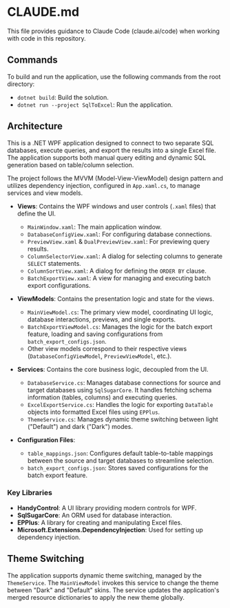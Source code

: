 # CLAUDE.md

This file provides guidance to Claude Code (claude.ai/code) when working with code in this repository.

## Commands

To build and run the application, use the following commands from the root directory:

- `dotnet build`: Build the solution.
- `dotnet run --project SqlToExcel`: Run the application.

## Architecture

This is a .NET WPF application designed to connect to two separate SQL databases, execute queries, and export the results into a single Excel file. The application supports both manual query editing and dynamic SQL generation based on table/column selection.

The project follows the MVVM (Model-View-ViewModel) design pattern and utilizes dependency injection, configured in `App.xaml.cs`, to manage services and view models.

- **Views**: Contains the WPF windows and user controls (`.xaml` files) that define the UI.
  - `MainWindow.xaml`: The main application window.
  - `DatabaseConfigView.xaml`: For configuring database connections.
  - `PreviewView.xaml` & `DualPreviewView.xaml`: For previewing query results.
  - `ColumnSelectorView.xaml`: A dialog for selecting columns to generate `SELECT` statements.
  - `ColumnSortView.xaml`: A dialog for defining the `ORDER BY` clause.
  - `BatchExportView.xaml`: A view for managing and executing batch export configurations.

- **ViewModels**: Contains the presentation logic and state for the views.
  - `MainViewModel.cs`: The primary view model, coordinating UI logic, database interactions, previews, and single exports.
  - `BatchExportViewModel.cs`: Manages the logic for the batch export feature, loading and saving configurations from `batch_export_configs.json`.
  - Other view models correspond to their respective views (`DatabaseConfigViewModel`, `PreviewViewModel`, etc.).

- **Services**: Contains the core business logic, decoupled from the UI.
  - `DatabaseService.cs`: Manages database connections for source and target databases using `SqlSugarCore`. It handles fetching schema information (tables, columns) and executing queries.
  - `ExcelExportService.cs`: Handles the logic for exporting `DataTable` objects into formatted Excel files using `EPPlus`.
  - `ThemeService.cs`: Manages dynamic theme switching between light ("Default") and dark ("Dark") modes.

- **Configuration Files**:
  - `table_mappings.json`: Configures default table-to-table mappings between the source and target databases to streamline selection.
  - `batch_export_configs.json`: Stores saved configurations for the batch export feature.

### Key Libraries

- **HandyControl**: A UI library providing modern controls for WPF.
- **SqlSugarCore**: An ORM used for database interaction.
- **EPPlus**: A library for creating and manipulating Excel files.
- **Microsoft.Extensions.DependencyInjection**: Used for setting up dependency injection.

## Theme Switching

The application supports dynamic theme switching, managed by the `ThemeService`. The `MainViewModel` invokes this service to change the theme between "Dark" and "Default" skins. The service updates the application's merged resource dictionaries to apply the new theme globally.
